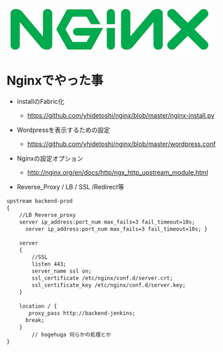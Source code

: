 ![Alt Text](https://github.com/yhidetoshi/Pictures/raw/master/Nginx/nginx-icon.png)

# Nginxでやった事
- installのFabric化
  - https://github.com/yhidetoshi/nginx/blob/master/nginx-install.py

- Wordpressを表示するための設定
   - https://github.com/yhidetoshi/nginx/blob/master/wordpress.conf

- Nginxの設定オプション
  - http://nginx.org/en/docs/http/ngx_http_upstream_module.html
 
- Reverse_Proxy / LB / SSL /Redirect等
```
upstream backend-prod 
{ 
    //LB Reverse_proxy
  	server ip_address:port_num max_fails=3 fail_timeout=10s; 
	  server ip_address:port_num max_fails=3 fail_timeout=10s; } 
	
	server 
	{
	    //SSL
	    listen 443; 
	    server_name ssl on;
	    ssl_certificate /etc/nginx/conf.d/server.crt; 
	    ssl_certificate_key /etc/nginx/conf.d/server.key;
	}
    
    location / {
       proxy_pass http://backend-jenkins;
      break;
    }
    	// hogehuga 何らかの処理とか
}
```

